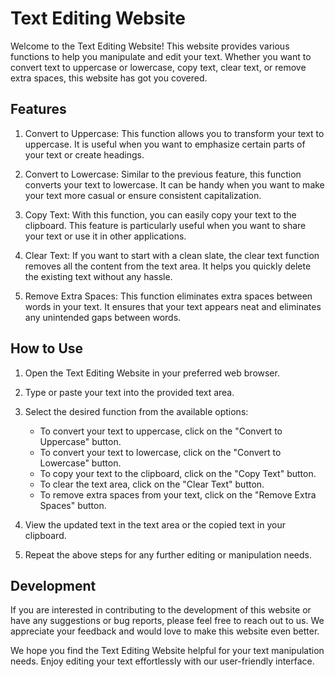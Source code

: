 # Text Editing Website

Welcome to the Text Editing Website! This website provides various functions to help you manipulate and edit your text. Whether you want to convert text to uppercase or lowercase, copy text, clear text, or remove extra spaces, this website has got you covered.

## Features

1. Convert to Uppercase: This function allows you to transform your text to uppercase. It is useful when you want to emphasize certain parts of your text or create headings.

2. Convert to Lowercase: Similar to the previous feature, this function converts your text to lowercase. It can be handy when you want to make your text more casual or ensure consistent capitalization.

3. Copy Text: With this function, you can easily copy your text to the clipboard. This feature is particularly useful when you want to share your text or use it in other applications.

4. Clear Text: If you want to start with a clean slate, the clear text function removes all the content from the text area. It helps you quickly delete the existing text without any hassle.

5. Remove Extra Spaces: This function eliminates extra spaces between words in your text. It ensures that your text appears neat and eliminates any unintended gaps between words.

## How to Use

1. Open the Text Editing Website in your preferred web browser.

2. Type or paste your text into the provided text area.

3. Select the desired function from the available options:
   - To convert your text to uppercase, click on the "Convert to Uppercase" button.
   - To convert your text to lowercase, click on the "Convert to Lowercase" button.
   - To copy your text to the clipboard, click on the "Copy Text" button.
   - To clear the text area, click on the "Clear Text" button.
   - To remove extra spaces from your text, click on the "Remove Extra Spaces" button.

4. View the updated text in the text area or the copied text in your clipboard.

5. Repeat the above steps for any further editing or manipulation needs.

## Development

If you are interested in contributing to the development of this website or have any suggestions or bug reports, please feel free to reach out to us. We appreciate your feedback and would love to make this website even better.

We hope you find the Text Editing Website helpful for your text manipulation needs. Enjoy editing your text effortlessly with our user-friendly interface.
